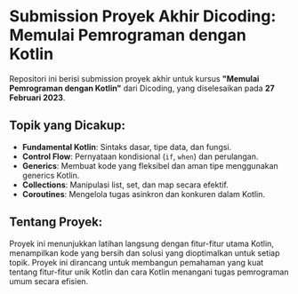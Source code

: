 # Submission Proyek Akhir Dicoding: Memulai Pemrograman dengan Kotlin

Repositori ini berisi submission proyek akhir untuk kursus **"Memulai Pemrograman dengan Kotlin"** dari Dicoding, yang diselesaikan pada **27 Februari 2023**.

## Topik yang Dicakup:
- **Fundamental Kotlin**: Sintaks dasar, tipe data, dan fungsi.
- **Control Flow**: Pernyataan kondisional (`if`, `when`) dan perulangan.
- **Generics**: Membuat kode yang fleksibel dan aman tipe menggunakan generics Kotlin.
- **Collections**: Manipulasi list, set, dan map secara efektif.
- **Coroutines**: Mengelola tugas asinkron dan konkuren dalam Kotlin.

## Tentang Proyek:
Proyek ini menunjukkan latihan langsung dengan fitur-fitur utama Kotlin, menampilkan kode yang bersih dan solusi yang dioptimalkan untuk setiap topik. Proyek ini dirancang untuk membangun pemahaman yang kuat tentang fitur-fitur unik Kotlin dan cara Kotlin menangani tugas pemrograman umum secara efisien.
